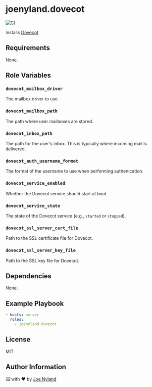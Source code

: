 joenyland.dovecot
=================

[![CI](https://github.com/JoeNyland/ansible-dovecot-role/actions/workflows/ci.yml/badge.svg)](https://github.com/JoeNyland/ansible-dovecot-role/actions/workflows/ci.yml)

Installs [Dovecot](https://dovecot.org/).

Requirements
------------

None.

Role Variables
--------------

### `dovecot_mailbox_driver`

The mailbox driver to use.

### `dovecot_mailbox_path`

The path where user mailboxes are stored.

### `dovecot_inbox_path`

The path for the user's inbox. This is typically where incoming mail is delivered.

### `dovecot_auth_username_format`

The format of the username to use when performing authenication.

### `dovecot_service_enabled`

Whether the Dovecot service should start at boot.

### `dovecot_service_state`

The state of the Dovecot service (e.g., `started` or `stopped`).

### `dovecot_ssl_server_cert_file`

Path to the SSL certificate file for Dovecot.

### `dovecot_ssl_server_key_file`

Path to the SSL key file for Dovecot.

Dependencies
------------

None.

Example Playbook
----------------

```yaml
- hosts: server
  roles:
    - joenyland.dovecot
```

License
-------

MIT

Author Information
------------------

⌨️ with ❤️ by [Joe Nyland](https://joe.nyland.io)

